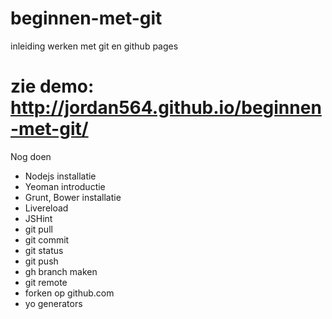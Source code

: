 beginnen-met-git
================

inleiding werken met git en github pages

zie demo: http://jordan564.github.io/beginnen-met-git/
=======

Nog doen
  * Nodejs installatie
  * Yeoman introductie
  * Grunt, Bower installatie
  * Livereload
  * JSHint
  * git pull
  * git commit
  * git status
  * git push
  * gh branch maken
  * git remote
  * forken op github.com
  * yo generators
